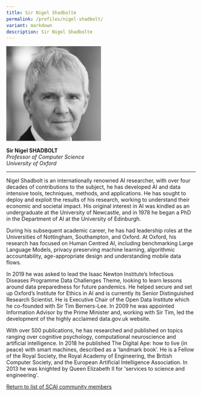 ```yaml
---
title: Sir Nigel Shadbolte
permalink: /profiles/nigel-shadbolt/
variant: markdown
description: Sir Nigel Shadbolte
---
```

<div style="width:50%"><img src="/images/People/nigel_shadbolt_2.jpg" alt="Sir Nigel Shadbolte"></div>

**Sir Nigel SHADBOLT**<br>*Professor of Computer Science*<br>*University of Oxford*<br>

---

Nigel Shadbolt is an internationally renowned AI researcher, with over four decades of contributions to the subject, he has developed AI and data intensive tools, techniques, methods, and applications. He has sought to deploy and exploit the results of his research, working to understand their economic and societal impact. His original interest in AI was kindled as an undergraduate at the University of Newcastle, and in 1978 he began a PhD in the Department of AI at the University of Edinburgh.

During his subsequent academic career, he has had leadership roles at the Universities of Nottingham, Southampton, and Oxford. At Oxford, his research has focused on Human Centred AI, including benchmarking Large Language Models, privacy preserving machine learning, algorithmic accountability, age-appropriate design and understanding mobile data flows. 

In 2019 he was asked to lead the Isaac Newton Institute’s Infectious Diseases Programme Data Challenges Theme, looking to learn lessons around data preparedness for future pandemics. He helped secure and set up Oxford’s Institute for Ethics in AI and is currently its Senior Distinguished Research Scientist. He is Executive Chair of the Open Data Institute which he co-founded with Sir Tim Berners-Lee. In 2009 he was appointed Information Advisor by the Prime Minister and, working with Sir Tim, led the development of the highly acclaimed data.gov.uk website. 

With over 500 publications, he has researched and published on topics ranging over cognitive psychology, computational neuroscience and artificial intelligence. In 2018 he published The Digital Ape: how to live (in peace) with smart machines, described as a 'landmark book’. He is a Fellow of the Royal Society, the Royal Academy of Engineering, the British Computer Society, and the European Artificial Intelligence Association. In 2013 he was knighted by Queen Elizabeth II for 'services to science and engineering'.

[Return to list of SCAI community members](/community)